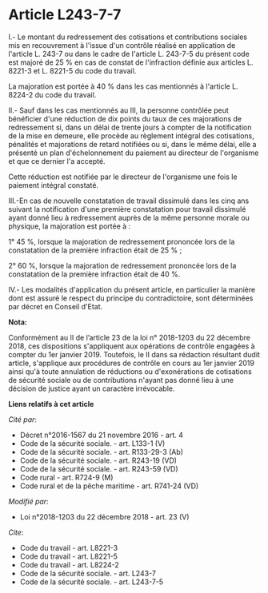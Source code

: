 # Article L243-7-7

I.- Le montant du redressement des cotisations et contributions sociales mis en recouvrement à l'issue d'un contrôle réalisé
en application de l'article L. 243-7 ou dans le cadre de l'article L. 243-7-5 du présent code est majoré de 25 % en cas de
constat de l'infraction définie aux articles L. 8221-3 et L. 8221-5 du code du travail.

La majoration est portée à 40 % dans les cas mentionnés à l'article L. 8224-2 du code du travail.

II.- Sauf dans les cas mentionnés au III, la personne contrôlée peut bénéficier d'une réduction de dix points du taux de ces
majorations de redressement si, dans un délai de trente jours à compter de la notification de la mise en demeure, elle
procède au règlement intégral des cotisations, pénalités et majorations de retard notifiées ou si, dans le même délai, elle a
présenté un plan d'échelonnement du paiement au directeur de l'organisme et que ce dernier l'a accepté.

Cette réduction est notifiée par le directeur de l'organisme une fois le paiement intégral constaté.

III.-En cas de nouvelle constatation de travail dissimulé dans les cinq ans suivant la notification d'une première
constatation pour travail dissimulé ayant donné lieu à redressement auprès de la même personne morale ou physique, la
majoration est portée à :

1° 45 %, lorsque la majoration de redressement prononcée lors de la constatation de la première infraction était de 25 % ;

2° 60 %, lorsque la majoration de redressement prononcée lors de la constatation de la première infraction était de 40 %.

IV.- Les modalités d'application du présent article, en particulier la manière dont est assuré le respect du principe du
contradictoire, sont déterminées par décret en Conseil d'Etat.

**Nota:**

Conformément au II de l’article 23 de la loi n° 2018-1203 du 22 décembre 2018, ces dispositions s'appliquent aux opérations
de contrôle engagées à compter du 1er janvier 2019. Toutefois, le II dans sa rédaction résultant dudit article, s'applique
aux procédures de contrôle en cours au 1er janvier 2019 ainsi qu'à toute annulation de réductions ou d'exonérations de
cotisations de sécurité sociale ou de contributions n'ayant pas donné lieu à une décision de justice ayant un caractère
irrévocable.

**Liens relatifs à cet article**

_Cité par_:

  - Décret n°2016-1567 du 21 novembre 2016 - art. 4
  - Code de la sécurité sociale. - art. L133-1 (V)
  - Code de la sécurité sociale. - art. R133-29-3 (Ab)
  - Code de la sécurité sociale. - art. R243-19 (VD)
  - Code de la sécurité sociale. - art. R243-59 (VD)
  - Code rural - art. R724-9 (M)
  - Code rural et de la pêche maritime - art. R741-24 (VD)

_Modifié par_:

  - Loi n°2018-1203 du 22 décembre 2018 - art. 23 (V)

_Cite_:

  - Code du travail - art. L8221-3
  - Code du travail - art. L8221-5
  - Code du travail - art. L8224-2
  - Code de la sécurité sociale. - art. L243-7
  - Code de la sécurité sociale. - art. L243-7-5
